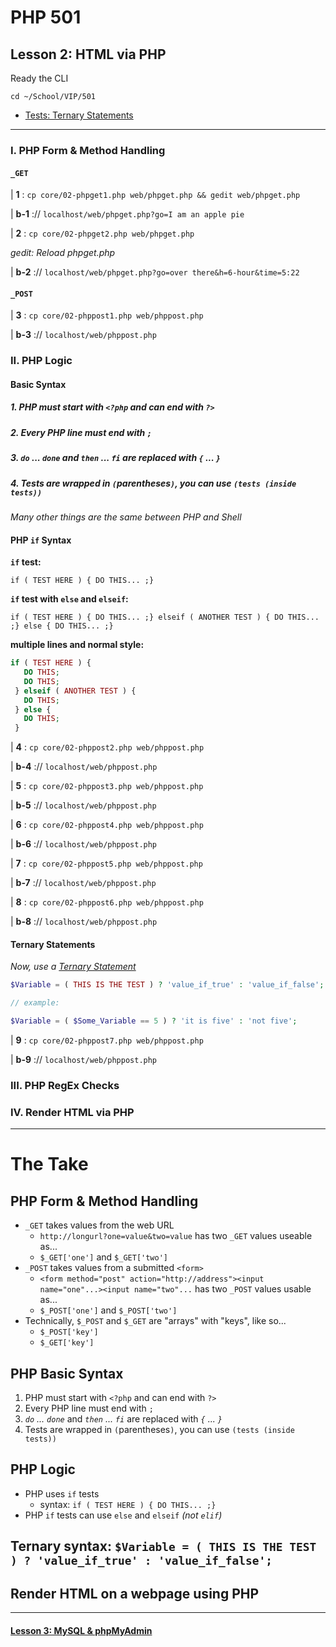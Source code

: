 # PHP 501
## Lesson 2: HTML via PHP

Ready the CLI

`cd ~/School/VIP/501`

- [Tests: Ternary Statements](https://github.com/inkVerb/vip/blob/master/Cheat-Sheets/Tests.md#xi-ternary-statements-)

___

### I. PHP Form & Method Handling

#### `_GET`

| **1** : `cp core/02-phpget1.php web/phpget.php && gedit web/phpget.php`

| **b-1** :// `localhost/web/phpget.php?go=I am an apple pie`

| **2** : `cp core/02-phpget2.php web/phpget.php`

*gedit: Reload phpget.php*

| **b-2** :// `localhost/web/phpget.php?go=over there&h=6-hour&time=5:22`

#### `_POST`

| **3** : `cp core/02-phppost1.php web/phppost.php`

| **b-3** :// `localhost/web/phppost.php`

### II. PHP Logic

#### Basic Syntax
##### 1. PHP must start with `<?php` and can end with `?>`
##### 2. Every PHP line must end with `;`
##### 3. *`do` ... `done`* and *`then` ... `fi`* are replaced with *`{` ... `}`*
##### 4. Tests are wrapped in `(`parentheses`)`, you can use `(tests (inside tests))`

*Many other things are the same between PHP and Shell*

#### PHP `if` Syntax

**`if` test:**

`if ( TEST HERE ) { DO THIS... ;}`

**`if` test with `else` and `elseif`:**

`if ( TEST HERE ) { DO THIS... ;} elseif ( ANOTHER TEST ) { DO THIS... ;} else { DO THIS... ;}`

**multiple lines and normal style:**

```php
if ( TEST HERE ) {
   DO THIS;
   DO THIS;
 } elseif ( ANOTHER TEST ) {
   DO THIS;
 } else {
   DO THIS;
 }
```

| **4** : `cp core/02-phppost2.php web/phppost.php`

| **b-4** :// `localhost/web/phppost.php`

| **5** : `cp core/02-phppost3.php web/phppost.php`

| **b-5** :// `localhost/web/phppost.php`

| **6** : `cp core/02-phppost4.php web/phppost.php`

| **b-6** :// `localhost/web/phppost.php`

| **7** : `cp core/02-phppost5.php web/phppost.php`

| **b-7** :// `localhost/web/phppost.php`

| **8** : `cp core/02-phppost6.php web/phppost.php`

| **b-8** :// `localhost/web/phppost.php`

#### Ternary Statements

*Now, use a [Ternary Statement](https://github.com/inkVerb/vip/blob/master/Cheat-Sheets/Tests.md#xi-ternary-statements-)*

```php
$Variable = ( THIS IS THE TEST ) ? 'value_if_true' : 'value_if_false';

// example:

$Variable = ( $Some_Variable == 5 ) ? 'it is five' : 'not five';

```

| **9** : `cp core/02-phppost7.php web/phppost.php`

| **b-9** :// `localhost/web/phppost.php`

### III. PHP RegEx Checks


### IV. Render HTML via PHP


___

# The Take

## PHP Form & Method Handling
- `_GET` takes values from the web URL
  - `http://longurl?one=value&two=value` has two `_GET` values useable as...
  - `$_GET['one']` and `$_GET['two']`
- `_POST` takes values from a submitted `<form>`
  - `<form method="post" action="http://address"><input name="one"...><input name="two"...` has two `_POST` values usable as...
  - `$_POST['one']` and `$_POST['two']`
- Technically, `$_POST` and `$_GET` are "arrays" with "keys", like so...
  - `$_POST['key']`
  - `$_GET['key']`

## PHP Basic Syntax
1. PHP must start with `<?php` and can end with `?>`
2. Every PHP line must end with `;`
3. *`do` ... `done`* and *`then` ... `fi`* are replaced with *`{` ... `}`*
4. Tests are wrapped in `(`parentheses`)`, you can use `(tests (inside tests))`

## PHP Logic
- PHP uses `if` tests
  - syntax: `if ( TEST HERE ) { DO THIS... ;}`
- PHP `if` tests can use `else` and `elseif` *(not `elif`)*

## Ternary syntax: `$Variable = ( THIS IS THE TEST ) ? 'value_if_true' : 'value_if_false';`

## Render HTML on a webpage using PHP

___

#### [Lesson 3: MySQL & phpMyAdmin](https://github.com/inkVerb/vip/blob/master/501-php/Lesson-03.md)
